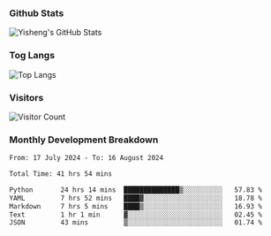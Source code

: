 ### Github Stats
![Yisheng's GitHub Stats](https://github-readme-stats-9qabuvhk1-gongyisheng.vercel.app/api?username=gongyisheng&count_private=true&show_icons=true)
### Tog Langs
![Top Langs](https://github-readme-stats-9qabuvhk1-gongyisheng.vercel.app/api/top-langs/?username=gongyisheng&layout=compact)
### Visitors
![Visitor Count](https://profile-counter.glitch.me/gongyisheng/count.svg)
### Monthly Development Breakdown
<!--START_SECTION:waka-->

```txt
From: 17 July 2024 - To: 16 August 2024

Total Time: 41 hrs 54 mins

Python       24 hrs 14 mins  ██████████████▒░░░░░░░░░░   57.83 %
YAML         7 hrs 52 mins   ████▓░░░░░░░░░░░░░░░░░░░░   18.78 %
Markdown     7 hrs 5 mins    ████▒░░░░░░░░░░░░░░░░░░░░   16.93 %
Text         1 hr 1 min      ▓░░░░░░░░░░░░░░░░░░░░░░░░   02.45 %
JSON         43 mins         ▒░░░░░░░░░░░░░░░░░░░░░░░░   01.74 %
```

<!--END_SECTION:waka-->
